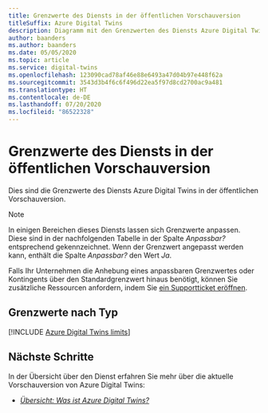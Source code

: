 ```yaml
---
title: Grenzwerte des Diensts in der öffentlichen Vorschauversion
titleSuffix: Azure Digital Twins
description: Diagramm mit den Grenzwerten des Diensts Azure Digital Twins in der öffentlichen Vorschauversion.
author: baanders
ms.author: baanders
ms.date: 05/05/2020
ms.topic: article
ms.service: digital-twins
ms.openlocfilehash: 123090cad78af46e88e6493a47d04b97e448f62a
ms.sourcegitcommit: 3543d3b4f6c6f496d22ea5f97d8cd2700ac9a481
ms.translationtype: HT
ms.contentlocale: de-DE
ms.lasthandoff: 07/20/2020
ms.locfileid: "86522328"
---
```

# <a name="service-limits-in-public-preview"></a>Grenzwerte des Diensts in der öffentlichen Vorschauversion

Dies sind die Grenzwerte des Diensts Azure Digital Twins in der öffentlichen Vorschauversion.

> [!NOTE]
> In einigen Bereichen dieses Diensts lassen sich Grenzwerte anpassen. Diese sind in der nachfolgenden Tabelle in der Spalte *Anpassbar?* entsprechend gekennzeichnet. Wenn der Grenzwert angepasst werden kann, enthält die Spalte *Anpassbar?* den Wert *Ja*.
>
> Falls Ihr Unternehmen die Anhebung eines anpassbaren Grenzwertes oder Kontingents über den Standardgrenzwert hinaus benötigt, können Sie zusätzliche Ressourcen anfordern, indem Sie [ein Supportticket eröffnen](https://ms.portal.azure.com/#blade/Microsoft_Azure_Support/HelpAndSupportBlade/newsupportrequest).

## <a name="limits-by-type"></a>Grenzwerte nach Typ

[!INCLUDE [Azure Digital Twins limits](../../includes/digital-twins-limits.md)]

## <a name="next-steps"></a>Nächste Schritte

In der Übersicht über den Dienst erfahren Sie mehr über die aktuelle Vorschauversion von Azure Digital Twins:
* [*Übersicht: Was ist Azure Digital Twins?* ](overview.md)
